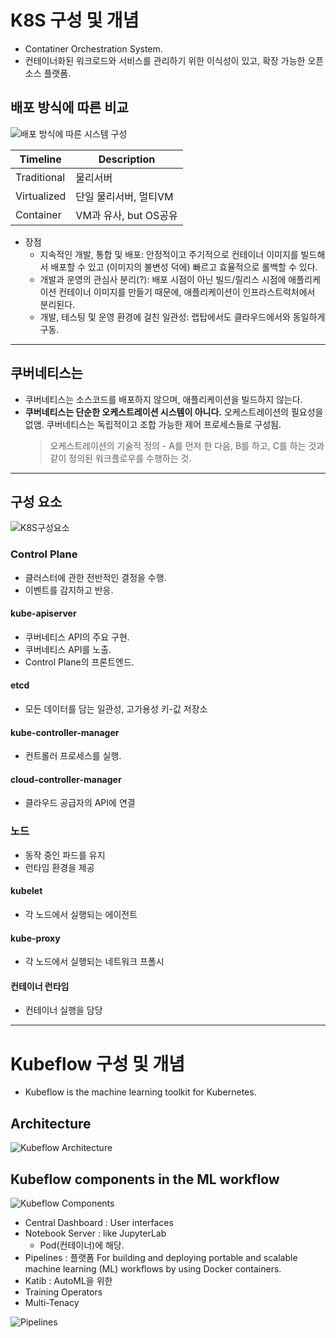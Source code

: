 # **K8S 구성 및 개념**

- Contatiner Orchestration System.
- 컨테이너화된 워크로드와 서비스를 관리하기 위한 이식성이 있고, 확장 가능한 오픈소스 플랫폼.

## **배포 방식에 따른 비교**

![배포 방식에 따른 시스템 구성](https://d33wubrfki0l68.cloudfront.net/26a177ede4d7b032362289c6fccd448fc4a91174/eb693/images/docs/container_evolution.svg)

| Timeline    | Description           |
| ----------- | --------------------- |
| Traditional | 물리서버              |
| Virtualized | 단일 물리서버, 멀티VM |
| Container   | VM과 유사, but OS공유 |

- 장점
  - 지속적인 개발, 통합 및 배포: 안정적이고 주기적으로 컨테이너 이미지를 빌드해서 배포할 수 있고 (이미지의 불변성 덕에) 빠르고 효율적으로 롤백할 수 있다.
  - 개발과 운영의 관심사 분리(?): 배포 시점이 아닌 빌드/릴리스 시점에 애플리케이션 컨테이너 이미지를 만들기 때문에, 애플리케이션이 인프라스트럭처에서 분리된다.
  - 개발, 테스팅 및 운영 환경에 걸친 일관성: 랩탑에서도 클라우드에서와 동일하게 구동.

---

## **쿠버네티스는**

- 쿠버네티스는 소스코드를 배포하지 않으며, 애플리케이션을 빌드하지 않는다.
- **쿠버네티스는 단순한 오케스트레이션 시스템이 아니다.** 오케스트레이션의 필요성을 없앰.
  쿠버네티스는 독립적이고 조합 가능한 제어 프로세스들로 구성됨.
  > 오케스트레이션의 기술적 정의 - A를 먼저 한 다음, B를 하고, C를 하는 것과 같이 정의된 워크플로우를 수행하는 것.

---

## **구성 요소**

![K8S구성요소](https://d33wubrfki0l68.cloudfront.net/2475489eaf20163ec0f54ddc1d92aa8d4c87c96b/e7c81/images/docs/components-of-kubernetes.svg)

### **Control Plane**

- 클러스터에 관한 전반적인 결정을 수행.
- 이벤트를 감지하고 반응.

#### **kube-apiserver**

- 쿠버네티스 API의 주요 구현.
- 쿠버네티스 API를 노출.
- Control Plane의 프론트엔드.

#### **etcd**

- 모든 데이터를 담는 일관성, 고가용성 키-값 저장소

#### **kube-controller-manager**

- 컨트롤러 프로세스를 실행.

#### **cloud-controller-manager**

- 클라우드 공급자의 API에 연결

### **노드**

- 동작 중인 파드를 유지
- 런타임 환경을 제공

#### **kubelet**

- 각 노드에서 실행되는 에이전트

#### **kube-proxy**

- 각 노드에서 실행되는 네트워크 프폴시

#### **컨테이너 런타임**

- 컨테이너 실행을 담당

---

# **Kubeflow 구성 및 개념**

- Kubeflow is the machine learning toolkit for Kubernetes.

## **Architecture**

![Kubeflow Architecture](https://www.kubeflow.org/docs/images/kubeflow-overview-platform-diagram.svg)

## **Kubeflow components in the ML workflow**

![Kubeflow Components](https://www.kubeflow.org/docs/images/kubeflow-overview-workflow-diagram-2.svg)

- Central Dashboard : User interfaces
- Notebook Server : like JupyterLab
  - Pod(컨테이너)에 해당.
- Pipelines : 플랫폼 For building and deploying portable and scalable machine learning (ML) workflows by using Docker containers.
- Katib : AutoML을 위한
- Training Operators
- Multi-Tenacy

![Pipelines](https://www.kubeflow.org/docs/images/pipelines-architecture.png)
